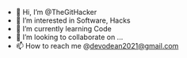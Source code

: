 - 👋 Hi, I’m @TheGitHacker
- 👀 I’m interested in Software, Hacks
- 🌱 I’m currently learning Code
- 💞️ I’m looking to collaborate on ...
- 📫 How to reach me @devodean2021@gmail.com

<!---
TheGitHacker/TheGitHacker is a ✨ special ✨ repository because its `README.md` (this file) appears on your GitHub profile.
You can click the Preview link to take a look at your changes.
--->
